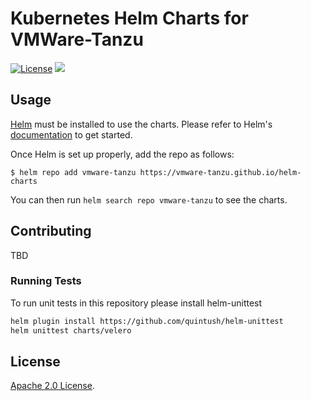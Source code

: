 # Kubernetes Helm Charts for VMWare-Tanzu

[![License](https://img.shields.io/badge/License-Apache%202.0-blue.svg)](https://opensource.org/licenses/Apache-2.0)
[![](https://github.com/vmware-tanzu/helm-charts/workflows/Release%20Charts/badge.svg?branch=main)](https://github.com/vmware-tanzu/helm-charts/actions)

## Usage

[Helm](https://helm.sh) must be installed to use the charts.
Please refer to Helm's [documentation](https://helm.sh/docs/) to get started.

Once Helm is set up properly, add the repo as follows:

```console
$ helm repo add vmware-tanzu https://vmware-tanzu.github.io/helm-charts
```

You can then run `helm search repo vmware-tanzu` to see the charts.

## Contributing

TBD

### Running Tests

To run unit tests in this repository please install helm-unittest

```sh
helm plugin install https://github.com/quintush/helm-unittest
helm unittest charts/velero
```

## License

[Apache 2.0 License](./LICENSE).

